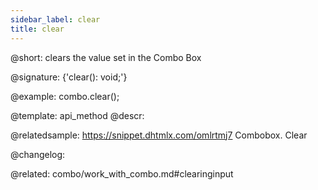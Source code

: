```yaml
---
sidebar_label: clear
title: clear
---          
```


@short: clears the value set in the Combo Box

@signature: {'clear(): void;'}

@example:
combo.clear();

@template: api_method
@descr:

@relatedsample:
https://snippet.dhtmlx.com/omlrtmj7	Combobox. Clear

@changelog:

@related: combo/work_with_combo.md#clearinginput
